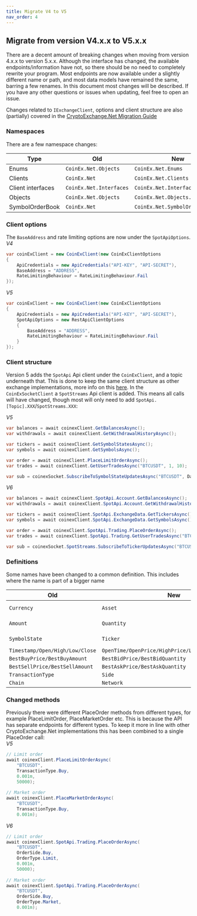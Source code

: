 ```yaml
---
title: Migrate V4 to V5
nav_order: 4
---
```


## Migrate from version V4.x.x to V5.x.x

There are a decent amount of breaking changes when moving from version 4.x.x to version 5.x.x. Although the interface has changed, the available endpoints/information have not, so there should be no need to completely rewrite your program.
Most endpoints are now available under a slightly different name or path, and most data models have remained the same, barring a few renames.
In this document most changes will be described. If you have any other questions or issues when updating, feel free to open an issue.

Changes related to `IExchangeClient`, options and client structure are also (partially) covered in the [CryptoExchange.Net Migration Guide](https://jkorf.github.io/CryptoExchange.Net/Migration%20Guide.html)

### Namespaces
There are a few namespace changes: 
 
|Type|Old|New|
|----|---|---|
|Enums|`CoinEx.Net.Objects`|`CoinEx.Net.Enums`  |
|Clients|`CoinEx.Net`|`CoinEx.Net.Clients`  |
|Client interfaces|`CoinEx.Net.Interfaces`|`CoinEx.Net.Interfaces.Clients`  |
|Objects|`CoinEx.Net.Objects`|`CoinEx.Net.Objects.Models`  |
|SymbolOrderBook|`CoinEx.Net`|`CoinEx.Net.SymbolOrderBooks`|

### Client options
The `BaseAddress` and rate limiting options are now under the `SpotApiOptions`.  
*V4*
```csharp
var coinExClient = new CoinExClient(new CoinExClientOptions
{
	ApiCredentials = new ApiCredentials("API-KEY", "API-SECRET"),
	BaseAddress = "ADDRESS",
	RateLimitingBehaviour = RateLimitingBehaviour.Fail
});
```

*V5*
```csharp
var coinExClient = new CoinExClient(new CoinExClientOptions
{
	ApiCredentials = new ApiCredentials("API-KEY", "API-SECRET"),
	SpotApiOptions = new RestApiClientOptions
	{
		BaseAddress = "ADDRESS",
		RateLimitingBehaviour = RateLimitingBehaviour.Fail
	}
});
```

### Client structure
Version 5 adds the `SpotApi` Api client under the `CoinExClient`, and a topic underneath that. This is done to keep the same client structure as other exchange implementations, more info on this [here](https://jkorf.github.io/CryptoExchange.Net/Clients.html).
In the `CoinExSocketClient` a `SpotStreams` Api client is added. This means all calls will have changed, though most will only need to add `SpotApi.[Topic].XXX`/`SpotStreams.XXX`:

*V5*
```csharp
var balances = await coinexClient.GetBalancesAsync();
var withdrawals = await coinexClient.GetWithdrawalHistoryAsync();

var tickers = await coinexClient.GetSymbolStatesAsync();
var symbols = await coinexClient.GetSymbolsAsync();

var order = await coinexClient.PlaceLimitOrderAsync();
var trades = await coinexClient.GetUserTradesAsync("BTCUSDT", 1, 10);

var sub = coinexSocket.SubscribeToSymbolStateUpdatesAsync("BTCUSDT", DataHandler);
```

*V6*  
```csharp
var balances = await coinexClient.SpotApi.Account.GetBalancesAsync();
var withdrawals = await coinexClient.SpotApi.Account.GetWithdrawalHistoryAsync();

var tickers = await coinexClient.SpotApi.ExchangeData.GetTickersAsync();
var symbols = await coinexClient.SpotApi.ExchangeData.GetSymbolsAsync();

var order = await coinexClient.SpotApi.Trading.PlaceOrderAsync();
var trades = await coinexClient.SpotApi.Trading.GetUserTradesAsync("BTCUSDT");

var sub = coinexSocket.SpotStreams.SubscribeToTickerUpdatesAsync("BTCUSDT", DataHandler);
```

### Definitions
Some names have been changed to a common definition. This includes where the name is part of a bigger name  

|Old|New||
|----|---|---|
|`Currency`|`Asset`|`GetCurrenciesAsync` -> `GetAssetsAsync`|
|`Amount`|`Quantity`|`ExecutedAmount` -> `QuantityFilled`|
|`SymbolState`|`Ticker`|`GetSymbolStateAsync()` -> `GetTickerAsync()`|
|`Timestamp/Open/High/Low/Close`|`OpenTime/OpenPrice/HighPrice/LowPrice/ClosePrice`||
|`BestBuyPrice/BestBuyAmount`|`BestBidPrice/BestBidQuantity`||
|`BestSellPrice/BestSellAmount`|`BestAskPrice/BestAskQuantity`||
|`TransactionType`|`Side`||
|`Chain`|`Network`||

### Changed methods
Previously there were different PlaceOrder methods from different types, for example PlaceLimitOrder, PlaceMarketOrder etc. This is because the API has separate endpoints for different types. To keep it more in line with other CryptoExchange.Net implementations this has been combined to a single PlaceOrder call:  
*V5*
```csharp
// Limit order
await coinexClient.PlaceLimitOrderAsync(
	"BTCUSDT",
	TransactionType.Buy,
	0.001m,
	50000);
	
// Market order
await coinexClient.PlaceMarketOrderAsync(
	"BTCUSDT",
	TransactionType.Buy,
	0.001m);
```

*V6*
```csharp
// Limit order
await coinexClient.SpotApi.Trading.PlaceOrderAsync(
	"BTCUSDT",
	OrderSide.Buy,
	OrderType.Limit,
	0.001m,
	50000);
				
// Market order
await coinexClient.SpotApi.Trading.PlaceOrderAsync(
	"BTCUSDT",
	OrderSide.Buy,
	OrderType.Market,
	0.001m);
```

